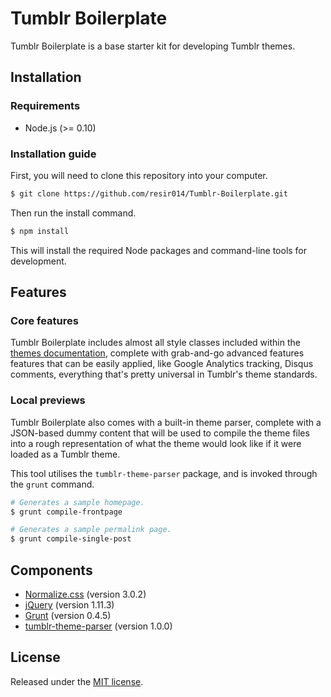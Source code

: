 # Tumblr Boilerplate

Tumblr Boilerplate is a base starter kit for developing Tumblr themes.

## Installation

### Requirements

* Node.js (>= 0.10)

### Installation guide

First, you will need to clone this repository into your computer.

```sh
$ git clone https://github.com/resir014/Tumblr-Boilerplate.git
```

Then run the install command.

```sh
$ npm install
```

This will install the required Node packages and command-line tools for development.

## Features

### Core features

Tumblr Boilerplate includes almost all style classes included within the [themes documentation](http://www.tumblr.com/docs/en/custom_themes), complete with grab-and-go advanced features features that can be easily applied, like Google Analytics tracking, Disqus comments, everything that's pretty universal in Tumblr's theme standards.

### Local previews

Tumblr Boilerplate also comes with a built-in theme parser, complete with a JSON-based dummy content that will be used to compile the theme files into a rough representation of what the theme would look like if it were loaded as a Tumblr theme.

This tool utilises the `tumblr-theme-parser` package, and is invoked through the `grunt` command.

```sh
# Generates a sample homepage.
$ grunt compile-frontpage

# Generates a sample permalink page.
$ grunt compile-single-post
```

## Components

* [Normalize.css](http://necolas.github.io/normalize.css/) (version 3.0.2)
* [jQuery](https://jquery.com/) (version 1.11.3)
* [Grunt](http://gruntjs.com/) (version 0.4.5)
* [tumblr-theme-parser](https://github.com/carrot/tumblr-theme-parser) (version 1.0.0)

## License

Released under the [MIT license](https://github.com/resir014/Tumblr-Boilerplate/blob/master/LICENSE).
